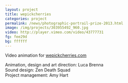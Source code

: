 ```yaml
---
layout: project
title: wepickcherries
categories: project
permalink: /news/photographic-portrail-prize-2013.html
image: /img/projects/303955492_960.jpg
video: http://player.vimeo.com/video/43777731
fg: fee29d
bg: ffffff
---
```


Video animation for [wepickcherries.com](wepickcherries.com)

Animation, design and art direction: Luca Brenna <br>
Sound design: Zen Death Squad <br>
Project management: Amy Hart
